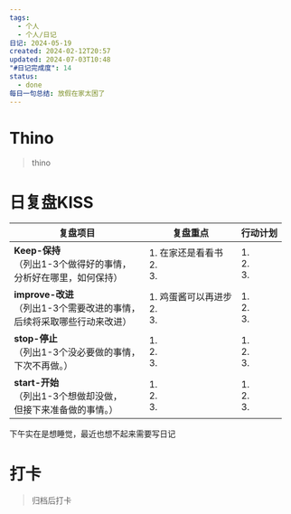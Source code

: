 ```yaml
---
tags:
  - 个人
  - 个人/日记
日记: 2024-05-19
created: 2024-02-12T20:57
updated: 2024-07-03T10:48
"#日记完成度": 14
status:
  - done
每日一句总结: 放假在家太困了
---
```


# Thino
> thino

# 日复盘KISS
| **复盘项目**                                             | **复盘重点**                  | **行动计划**          |
| ---------------------------------------------------- | ------------------------- | ----------------- |
| **Keep-保持**<br>（列出1-3个做得好的事情，<br>   分析好在哪里，如何保持）     | 1.  在家还是看看书<br>2. <br>3.  | 1.  <br>2. <br>3. |
| **improve-改进**<br>（列出1-3个需要改进的事情，<br>  后续将采取哪些行动来改进） | 1.  鸡蛋酱可以再进步<br>2. <br>3. | 1.  <br>2. <br>3. |
| **stop-停止**<br>（列出1-3个没必要做的事情，<br>下次不再做。）            | 1.  <br>2. <br>3.         | 1.  <br>2. <br>3. |
| **start-开始**<br>（列出1-3个想做却没做，<br>但接下来准备做的事情。）        | 1.  <br>2. <br>3.         | 1.  <br>2. <br>3. |
下午实在是想睡觉，最近也想不起来需要写日记


# 打卡
> 归档后打卡


